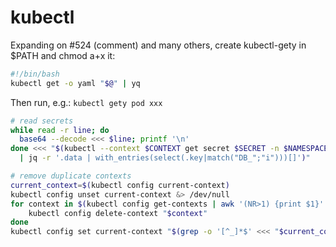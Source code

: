 # kubectl

Expanding on #524 (comment) and many others, create kubectl-gety in $PATH and chmod a+x it:

```sh
#!/bin/bash
kubectl get -o yaml "$@" | yq
````
Then run, e.g.: `kubectl gety pod xxx`


```sh
# read secrets
while read -r line; do
  base64 --decode <<< $line; printf '\n'
done <<< "$(kubectl --context $CONTEXT get secret $SECRET -n $NAMESPACE -o json \
  | jq -r '.data | with_entries(select(.key|match("DB_";"i")))[]')"

# remove duplicate contexts
current_context=$(kubectl config current-context)
kubectl config unset current-context &> /dev/null
for context in $(kubectl config get-contexts | awk '(NR>1) {print $1}' | grep -E '^gke'); do
    kubectl config delete-context "$context"
done
kubectl config set current-context "$(grep -o '[^_]*$' <<< "$current_context")" &> /dev/null
```

